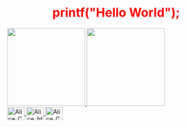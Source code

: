 <div align="center">
  <h1 style="color:red;">printf("Hello World");</h1>
</div>
<div>
  <a href="https://github.com/AliceSantoi">
    <img height="180em" src="https://github-readme-stats.vercel.app/api?username=AliceSantoi&show_icons=true&theme=highcontrast">
    <img height="180em" src="https://github-readme-stats.vercel.app/api/top-langs/?username=AliceSantoi&layout=compact&theme=highcontrast">
</div>
<div>
  <img align="center" alt="Alice_C" height="30" width="40" src="https://cdn.jsdelivr.net/gh/devicons/devicon/icons/c/c-original.svg" />
  <img align="center" alt="Alice_html" height="30" width="40" src="https://cdn.jsdelivr.net/gh/devicons/devicon/icons/html5/html5-original.svg" />
  <img align="center" alt="Alice_C" height="30" width="40" src="https://cdn.jsdelivr.net/gh/devicons/devicon/icons/css3/css3-original.svg" />
</div>



